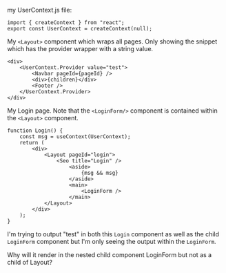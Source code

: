 my UserContext.js file:

```
import { createContext } from "react";
export const UserContext = createContext(null);
```

My `<Layout>` component which wraps all pages. Only showing the snippet which has the provider wrapper with a string value.

```
<div>
    <UserContext.Provider value="test">
        <Navbar pageId={pageId} />
        <div>{children}</div>
        <Footer />
    </UserContext.Provider>
</div>
```

My Login page. Note that the `<LoginForm/>` component is contained within the `<Layout>` component.

```
function Login() {
    const msg = useContext(UserContext);
    return (
        <div>
            <Layout pageId="login">
                <Seo title="Login" />
                    <aside>
                        {msg && msg}
                    </aside>
                    <main>
                        <LoginForm />
                    </main>
            </Layout>
        </div>
    );
}

```

I'm trying to output "test" in both this `Login` component as well as the child `LoginForm` component but I'm only seeing the output within the `LoginForm`.

Why will it render in the nested child component LoginForm but not as a child of Layout?

